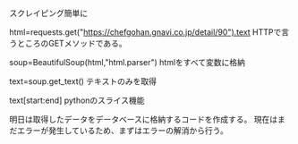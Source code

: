 スクレイピング簡単に

html=requests.get("https://chefgohan.gnavi.co.jp/detail/90").text
HTTPで言うところのGETメソッドである。

soup=BeautifulSoup(html,"html.parser")
htmlをすべて変数に格納

text=soup.get_text()
テキストのみを取得

text[start:end]
pythonのスライス機能

明日は取得したデータをデータベースに格納するコードを作成する。
現在はまだエラーが発生しているため、まずはエラーの解消から行う。
